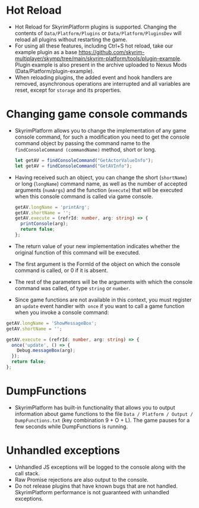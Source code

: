# Hot Reload

- Hot Reload for SkyrimPlatform plugins is supported. Changing the contents of `Data/Platform/Plugins` or `Data/Platform/PluginsDev` will reload all plugins without restarting the game.
- For using all these features, including Ctrl+S hot reload, take our example plugin as a base https://github.com/skyrim-multiplayer/skymp/tree/main/skyrim-platform/tools/plugin-example. Plugin example is also present in the archive uploaded to Nexus Mods (Data/Platform/plugin-example).
- When reloading plugins, the added event and hook handlers are removed, asynchronous operations are interrupted and all variables are reset, except for `storage` and its properties.

# Changing game console commands

- SkyrimPlatform allows you to change the implementation of any game console command, for such a modification you need to get the console command object by passing the command name to the `findConsoleCommand (commandName)` method, short or long.

  ```typescript
  let getAV = findConsoleCommand("GetActorValueInfo");
  let getAV = findConsoleCommand("GetAVInfo");
  ```

- Having received such an object, you can change the short (`shortName`) or long (`longName`) command name, as well as the number of accepted arguments (`numArgs`) and the function (`execute`) that will be executed when this console command is called via game console.

  ```typescript
  getAV.longName = 'printArg';
  getAV.shortName = '';
  getAV.execute = (refrId: number, arg: string) => {
    printConsole(arg);
    return false;
  };
  ```

- The return value of your new implementation indicates whether the original function of this command will be executed.
- The first argument is the FormId of the object on which the console command is called, or 0 if it is absent.
- The rest of the parameters will be the arguments with which the console command was called, of type `string` or `number`.
- Since game functions are not available in this context, you must register an `update` event handler with` once` if you want to call a game function when you invoke a console command:

```typescript
getAV.longName = 'ShowMessageBox';
getAV.shortName = '';

getAV.execute = (refrId: number, arg: string) => {
  once('update', () => {
    Debug.messageBox(arg);
  });
  return false;
};
```

# DumpFunctions

- SkyrimPlatform has built-in functionality that allows you to output information about game functions to the file `Data / Platform / Output / DumpFunctions.txt` (key combination 9 + O + L). The game pauses for a few seconds while DumpFunctions is running.

# Unhandled exceptions

- Unhandled JS exceptions will be logged to the console along with the call stack.
- Raw Promise rejections are also output to the console.
- Do not release plugins that have known bugs that are not handled. SkyrimPlatform performance is not guaranteed with unhandled exceptions.
